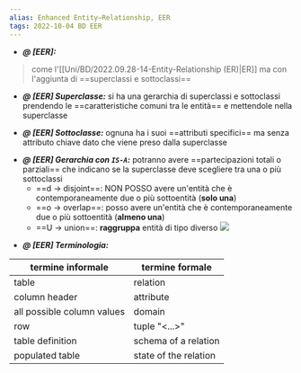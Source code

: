 ```yaml
---
alias: Enhanced Entity–Relationship, EER
tags: 2022-10-04 BD EER
---
```


- ***@ [EER]:***
> come l'[[Uni/BD/2022.09.28-14-Entity-Relationship (ER)|ER]] ma con l'aggiunta di ==superclassi e sottoclassi==
<!--ID: 1670236971033-->


- ***@ [EER] Superclasse:***
	si ha una gerarchia di superclassi e sottoclassi prendendo le ==caratteristiche comuni tra le entità== e mettendole nella superclasse
<!--ID: 1670236971038-->


- ***@ [EER] Sottoclasse:***
	ognuna ha i suoi ==attributi specifici== ma senza attributo chiave dato che viene preso dalla superclasse
<!--ID: 1670236971042-->


- ***@ [EER] Gerarchia con `IS-A`:***
	potranno avere ==partecipazioni totali o parziali== che indicano se la superclasse deve scegliere tra una o più sottoclassi
	- ==d $\to$ disjoint==: NON POSSO avere un'entità che è contemporaneamente due o più sottoentità (**solo una**)
	- ==o $\to$ overlap==: posso avere un'entità che è contemporaneamente due o più sottoentità (**almeno una**)
	- ==U $\to$ union==: **raggruppa** entità di tipo diverso
![](Uni/BD/img/gerardisg.jpeg)
<!--ID: 1670236971047-->



- ***@ [EER] Terminologia:***

| termine informale | termine formale |
|---|---|
| table | relation |
| column header | attribute |
| all possible column values | domain |
| row | tuple "<...>" |
| table definition | schema of a relation |
| populated table | state of the relation |
<!--ID: 1670236971051-->

